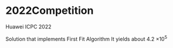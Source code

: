 # 2022Competition

Huawei ICPC 2022 

Solution that implements First Fit Algorithm
It yields about 4.2 $\times 10^5$
